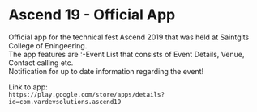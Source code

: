 # Ascend 19 - Official App
Official app for the technical fest Ascend 2019 that was held at Saintgits College of Eningeering.  
The app features are :-Event List that consists of Event Details, Venue, Contact calling etc.  
Notification for up to date information regarding the event!  
  
Link to app:  
`https://play.google.com/store/apps/details?id=com.vardevsolutions.ascend19`  
